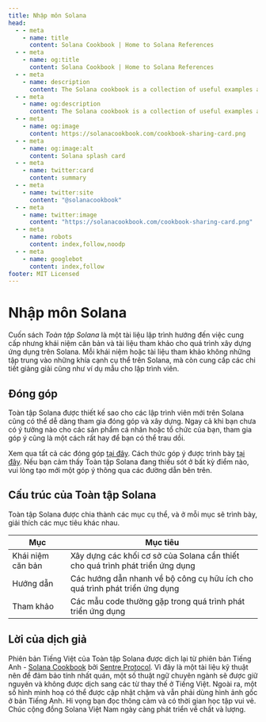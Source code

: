 ```yaml
---
title: Nhập môn Solana
head:
  - - meta
    - name: title
      content: Solana Cookbook | Home to Solana References
  - - meta
    - name: og:title
      content: Solana Cookbook | Home to Solana References
  - - meta
    - name: description
      content: The Solana cookbook is a collection of useful examples and references for building on Solana
  - - meta
    - name: og:description
      content: The Solana cookbook is a collection of useful examples and references for building on Solana
  - - meta
    - name: og:image
      content: https://solanacookbook.com/cookbook-sharing-card.png
  - - meta
    - name: og:image:alt
      content: Solana splash card
  - - meta
    - name: twitter:card
      content: summary
  - - meta
    - name: twitter:site
      content: "@solanacookbook"
  - - meta
    - name: twitter:image
      content: "https://solanacookbook.com/cookbook-sharing-card.png"
  - - meta
    - name: robots
      content: index,follow,noodp
  - - meta
    - name: googlebot
      content: index,follow
footer: MIT Licensed
---
```


# Nhập môn Solana

Cuốn sách *Toàn tập Solana* là một tài liệu lập trình hướng đến việc cung cấp nhưng khái niệm căn bản và tài liệu tham khảo cho quá trình xây dựng ứng dụng trên Solana. Mỗi khái niệm hoặc tài liệu tham khảo không những tập trung vào những khía cạnh cụ thể trên Solana, mà còn cung cấp các chi tiết giảng giải cũng như ví dụ mẫu cho lập trình viên.

## Đóng góp

Toàn tập Solana được thiết kế sao cho các lập trình viên mới trên Solana cũng có thể dễ dàng tham gia đóng góp và xây dựng. Ngay cả khi bạn chưa có ý tưởng nào cho các sản phẩm cá nhân hoặc tổ chức của bạn, tham gia góp ý cũng là một cách rất hay để bạn có thể trau dồi.

Xem qua tất cả các đóng góp [tại đây](https://github.com/solana-developers/solana-cookbook/issues). Cách thức góp ý được trình bày [tại đây](https://github.com/solana-developers/solana-cookbook#contributing). Nếu bạn cảm thấy Toàn tập Solana đang thiếu sót ở bất kỳ điểm nào, vui lòng tạo mới một góp ý thông qua các đường dẫn bên trên.

## Cấu trúc của Toàn tập Solana

Toàn tập Solana được chia thành các mục cụ thể, và ở mỗi mục sẽ trình bày, giải thích các mục tiêu khác nhau.

| Mục               | Mục tiêu                                                                       |
|-------------------|--------------------------------------------------------------------------------|
| Khái niệm căn bản | Xây dựng các khối cơ sở của Solana cần thiết cho quá trình phát triển ứng dụng |
| Hướng dẫn         | Các hướng dẫn nhanh về bộ công cụ hữu ích cho quá trình phát triển ứng dụng    |
| Tham khảo         | Các mẫu code thường gặp trong quá trình phát triển ứng dụng                    |

## Lời của dịch giả

Phiên bản Tiếng Việt của Toàn tập Solana được dịch lại từ phiên bản Tiếng Anh - [Solana Cookbook](https://solanacookbook.com/) bởi [Sentre Protocol](https://sentre.io/). Vì đây là một tài liệu kỹ thuật nên để đảm bảo tính nhất quán, một số thuật ngữ chuyên ngành sẽ được giữ nguyên và không được dịch sang các từ thay thế ở Tiếng Việt. Ngoài ra, một số hình minh hoạ có thể được cập nhật chậm và vẫn phải dùng hình ảnh gốc ở bản Tiếng Anh. Hi vọng bạn đọc thông cảm và có thời gian học tập vui vẻ. Chúc cộng đồng Solana Việt Nam ngày càng phát triển về chất và lượng.